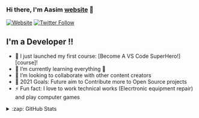 ### Hi there, I'm Aasim [website] 👋

[![Website](https://img.shields.io/website?label=codeSTACKr.com&style=for-the-badge&url=https%3A%2F%2Fcodestackr.com)](https://www.linkedin.com/in/mohamed-aasim-450098120/)
[![Twitter Follow](https://img.shields.io/twitter/follow/codeSTACKr?color=1DA1F2&logo=twitter&style=for-the-badge)](https://twitter.com/aashim782)

## I'm a Developer !!

- 🔭 I just launched my first course: [Become A VS Code SuperHero!][course]!
- 🌱 I’m currently learning everything 🤣
- 👯 I’m looking to collaborate with other content creators
- 🥅 2021 Goals: Future aim to Contribute more to Open Source projects
- ⚡ Fun fact: I love to work technical works (Elecrtronic equipment repair) and play computer games


<details>
  <summary>:zap: GitHub Stats</summary>

  <img align="left" alt="codeSTACKr's GitHub Stats" src="https://github-readme-stats.codestackr.vercel.app/api?username=codeSTACKr&show_icons=true&hide_border=true" />

</details>

[website]: https://www.linkedin.com/in/mohamed-aasim-450098120
[twitter]: https://twitter.com/aashim782
[youtube]: https://youtube.com
[instagram]: https://www.instagram.com/aasimmam782
[linkedin]: https://www.linkedin.com/in/mohamed-aasim-450098120
